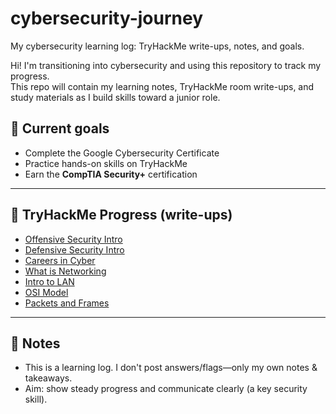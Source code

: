 # cybersecurity-journey
My cybersecurity learning log: TryHackMe write-ups, notes, and goals.

Hi! I'm transitioning into cybersecurity and using this repository to track my progress.  
This repo will contain my learning notes, TryHackMe room write-ups, and study materials as I build skills toward a junior role.

## 🎯 Current goals
- Complete the Google Cybersecurity Certificate
- Practice hands-on skills on TryHackMe
- Earn the **CompTIA Security+** certification

---

## 📘 TryHackMe Progress (write-ups)
- [Offensive Security Intro](tryhackme/room-offensive-security-intro.md)
- [Defensive Security Intro](tryhackme/room-defensive-security-intro.md)
- [Careers in Cyber](tryhackme/room-careers-in-cyber.md)
- [What is Networking](tryhackme/room-what-is-networking.md)
- [Intro to LAN](tryhackme/room-intro-to-lan.md)
- [OSI Model](tryhackme/room-osi-model.md)
- [Packets and Frames](tryhackme/room-packets-and-frames.md)

---

## 📌 Notes
- This is a learning log. I don't post answers/flags—only my own notes & takeaways.
- Aim: show steady progress and communicate clearly (a key security skill).

